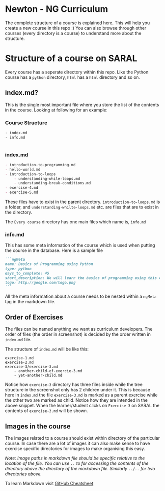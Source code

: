 # Newton - NG Curriculum

The complete structure of a course is explained here. This will help you create a new course in this repo :) You can also browse through other courses (every directory is a course) to understand more about the structure. 

# Structure of a course on SARAL
Every course has a seperate directory within this repo. Like the Python course has a `python` directory, `html` has a `html` directory and so on.

## index.md?
This is the single most important file where you store the list of the contents in the course. Looking at following for an example:

### Course Structure
```bash
- index.md
- info.md
	
```

### index.md
```markdown
- introduction-to-programming.md
- hello-world.md
- introduction-to-loops
	- understanding-while-loops.md
	- understanding-break-conditions.md
- exercise-4.md
- exercise-5.md
```

These files have to exist in the parent directory. `introduction-to-loops.md` is a folder, and `understanding-whilte-loops.md` etc. are files that are to exist in the directory. 

The `Every course` directory has one main files which name is, `info.md`

### info.md

This has some meta information of the course which is used when putting the course in the database. Here is a sample file

````markdown
```ngMeta
name: Basics of Programming using Python
type: python
days_to_complete: 45
short_description: We will learn the basics of programming using this course.
logo: http://google.com/logo.png
```
````

All the meta information about a course needs to be nested within a `ngMeta` tag in the markdown file.


## Order of Exercises
The files can be named anything we want as curriculum developers. The order of files (the order in screenshot) is decided by the order written in `index.md` file.

The structure of `index.md` will be like this:

```
exercise-1.md
exercise-2.md
exercise-3/exercise-3.md
	- another-child-of-exercie-3.md
	- yet-another-child.md
```

Notice how `exercise-3` directory has three files inside while the tree structure in the screenshot only has 2 children under it. This is because here in `index.md` the file `exercise-3.md` is marked as a parent exercise while the other two are marked as child. Notice how they are intended in the above snippet. When the learner/student clicks on `Exercise 3` on SARAL the contents of `exercise-3.md` will be shown.


## Images in the course

The images related to a course should exist within directory of the particular course. In case there are a lot of images it can also make sense to have exercise specific directories for images to make organising this easy.

*Note: Image paths in markdown file should be specific relative to the location of the file. You can use `..` to for accessing the contents of the directory above the directory of the markdown file. Similarly `../..` for two directories above.*

To learn Markdown visit [GitHub Cheatsheet](https://github.com/adam-p/markdown-here/wiki/Markdown-Cheatsheet)
